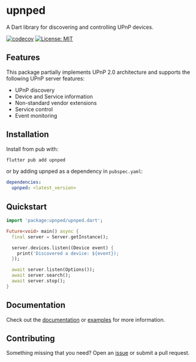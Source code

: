 # upnped

A Dart library for discovering and controlling UPnP devices.

[![codecov](https://codecov.io/gh/huffSamuel/upnped/graph/badge.svg?token=VAFSPLCEQV)](https://codecov.io/gh/huffSamuel/upnped)
[![License: MIT](https://img.shields.io/badge/License-MIT-yellow.svg)](https://opensource.org/licenses/MIT)

## Features

This package partially implements UPnP 2.0 architecture and supports the following UPnP server features:

- UPnP discovery
- Device and Service information
- Non-standard vendor extensions
- Service control
- Event monitoring

## Installation

Install from pub with:

```bash
flutter pub add upnped
```

or by adding upnped as a dependency in `pubspec.yaml`:

```yaml
dependencies:
  upnped: <latest_version>
```

## Quickstart

```dart
import 'package:upnped/upnped.dart';

Future<void> main() async {
  final server = Server.getInstance();

  server.devices.listen((Device event) {
    print('Discovered a device: ${event});
  });

  await server.listen(Options());
  await server.search();
  await server.stop();
}
```

## Documentation

Check out the [documentation](https://huffsamuel.github.io/upnped) or [examples](https://github.com/huffSamuel/upnped/tree/35b44100b06267b14943fb97e37d0a9da5390186/example) for more information.

## Contributing

Something missing that you need? Open an [issue](https://github.com/huffSamuel/upnped/issues) or submit a pull request.
